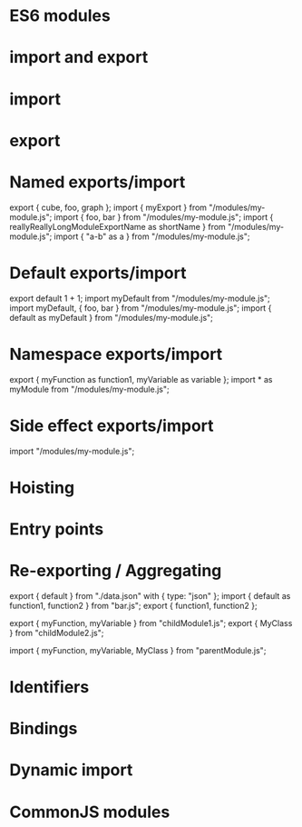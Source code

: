 # ES6 modules

# import and export

# import
<!-- The static import declaration is used to import read-only live bindings which are exported by another module. The imported bindings are called live bindings because they are updated by the module that exported the binding, but cannot be re-assigned by the importing module. -->
<!-- import declarations can only be present in modules, and only at the top-level (i.e. not inside blocks, functions, etc.). If an import declaration is encountered in non-module contexts (for example, <script> tags without type="module", eval, new Function, which all have "script" or "function body" as parsing goals), a SyntaxError is thrown. To load modules in non-module contexts, use the dynamic import syntax instead. -->
# export
<!-- The export declaration is used to export values from a JavaScript module. Exported values can then be imported into other programs with the import declaration or dynamic import. The value of an imported binding is subject to change in the module that exports it — when a module updates the value of a binding that it exports, the update will be visible in its imported value. -->
# Named exports/import
export { cube, foo, graph };
import { myExport } from "/modules/my-module.js";
import { foo, bar } from "/modules/my-module.js";
import { reallyReallyLongModuleExportName as shortName } from "/modules/my-module.js";
import { "a-b" as a } from "/modules/my-module.js";
# Default exports/import
<!-- If we want to export a single value or to have a fallback value for your module, you could use a default export: -->
<!-- The export default syntax allows any expression. -->
export default 1 + 1;
import myDefault from "/modules/my-module.js";
import myDefault, { foo, bar } from "/modules/my-module.js";
import { default as myDefault } from "/modules/my-module.js";
# Namespace exports/import
<!-- Named exports are useful when you need to export several values. When importing this module, named exports must be referred to by the exact same name (optionally renaming it with as), but the default export can be imported with any name. For example: -->
export { myFunction as function1, myVariable as variable };
import * as myModule from "/modules/my-module.js";
# Side effect exports/import
import "/modules/my-module.js";
<!-- Side effects in programming are primarily associated with mutation.
Mutation refers to the act of modifying the state of a variable or data structure within a function or block of code. When a function alters the values of variables outside its scope, it's said to have a 'side effect'. -->
<!-- The identifier being imported is a live binding, because the module exporting it may re-assign it and the imported value would change. However, the module importing it cannot re-assign it. Still, any module holding an exported object can mutate the object, and the mutated value can be observed by all other modules importing the same value. -->
# Hoisting
<!-- Import declarations are hoisted. In this case, that means that the identifiers the imports introduce are available in the entire module scope, and their side effects are produced before the rest of the module's code runs. -->
# Entry points
<!-- The Starting Points of Execution
In programming, an entry point is the designated starting point from which the execution of a program or module begins. It's the initial point of control that sets the flow of the application. -->
# Re-exporting / Aggregating
<!-- A module can also "relay" values exported from other modules without the hassle of writing two separate import/export statements. This is often useful when creating a single module concentrating various exports from various modules (usually called a "barrel module"). -->
<!-- Attempting to import the duplicate name directly will throw an error. -->
<!-- The "export from" syntax allows the as token to be omitted, which makes the default export still re-exported as default export. -->
<!-- export from supports all features that import supports — for example, import attributes: -->
export { default } from "./data.json" with { type: "json" }; <!-- export/import attributes -->
import { default as function1, function2 } from "bar.js";
export { function1, function2 };
<!-- In parentModule.js Only aggregating the exports from childModule1 and childModule2 to re-export them -->
export { myFunction, myVariable } from "childModule1.js";
export { MyClass } from "childModule2.js";
<!-- In top-level module We can consume the exports from a single module since parentModule "collected"/"bundled" them in a single source -->
import { myFunction, myVariable, MyClass } from "parentModule.js";
# Identifiers
<!-- Identifiers in JavaScript
Identifiers are names given to variables, functions, classes, and other entities in JavaScript. They serve as labels that allow you to refer to and manipulate these entities within your code. -->
# Bindings
<!-- Imported Bindings in JavaScript
Imported bindings in JavaScript refer to the entities (variables, functions, classes, etc.) that are made accessible from other modules or scripts through the import statement. This mechanism allows for modularization, code organization, and reusability. -->
# Dynamic import
# <script type="module"></script>

# CommonJS modules
<!-- module.exports.add = function(a, b) {
        return a + b;
} 

module.exports.subtract = function(a, b) {
        return a - b;
}

const {add, subtract} = require('./util')

console.log(add(5, 5)) // 10
console.log(subtract(10, 5)) // 5 -->